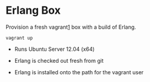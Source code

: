 # Erlang Box

Provision a fresh vagrant[1] box with a build of Erlang.

    vagrant up

* Runs Ubuntu Server 12.04 (x64)
* Erlang is checked out fresh from git
* Erlang is installed onto the path for the vagrant user

    [1]: http://vagrantup.com
